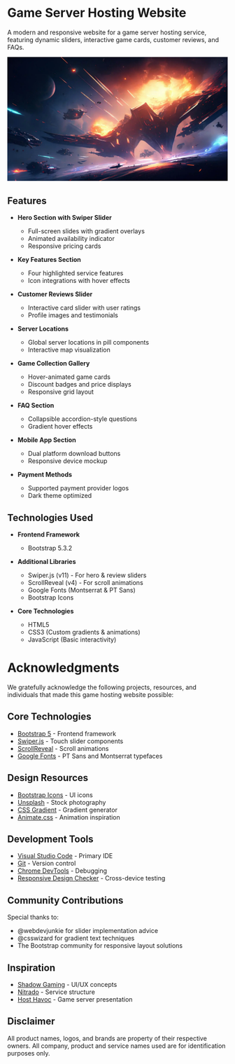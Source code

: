 # Game Server Hosting Website

A modern and responsive website for a game server hosting service, featuring dynamic sliders, interactive game cards, customer reviews, and FAQs.

![Website Preview](images/slider/1.webp)

## Features

- **Hero Section with Swiper Slider**
  - Full-screen slides with gradient overlays
  - Animated availability indicator
  - Responsive pricing cards

- **Key Features Section**
  - Four highlighted service features
  - Icon integrations with hover effects

- **Customer Reviews Slider**
  - Interactive card slider with user ratings
  - Profile images and testimonials

- **Server Locations**
  - Global server locations in pill components
  - Interactive map visualization

- **Game Collection Gallery**
  - Hover-animated game cards
  - Discount badges and price displays
  - Responsive grid layout

- **FAQ Section**
  - Collapsible accordion-style questions
  - Gradient hover effects

- **Mobile App Section**
  - Dual platform download buttons
  - Responsive device mockup

- **Payment Methods**
  - Supported payment provider logos
  - Dark theme optimized

## Technologies Used

- **Frontend Framework**
  - Bootstrap 5.3.2

- **Additional Libraries**
  - Swiper.js (v11) - For hero & review sliders
  - ScrollReveal (v4) - For scroll animations
  - Google Fonts (Montserrat & PT Sans)
  - Bootstrap Icons

- **Core Technologies**
  - HTML5
  - CSS3 (Custom gradients & animations)
  - JavaScript (Basic interactivity)

# Acknowledgments

We gratefully acknowledge the following projects, resources, and individuals that made this game hosting website possible:

## Core Technologies
- [Bootstrap 5](https://getbootstrap.com/) - Frontend framework
- [Swiper.js](https://swiperjs.com/) - Touch slider components
- [ScrollReveal](https://scrollrevealjs.org/) - Scroll animations
- [Google Fonts](https://fonts.google.com/) - PT Sans and Montserrat typefaces

## Design Resources
- [Bootstrap Icons](https://icons.getbootstrap.com/) - UI icons
- [Unsplash](https://unsplash.com/) - Stock photography
- [CSS Gradient](https://cssgradient.io/) - Gradient generator
- [Animate.css](https://animate.style/) - Animation inspiration

## Development Tools
- [Visual Studio Code](https://code.visualstudio.com/) - Primary IDE
- [Git](https://git-scm.com/) - Version control
- [Chrome DevTools](https://developer.chrome.com/docs/devtools/) - Debugging
- [Responsive Design Checker](https://responsivedesignchecker.com/) - Cross-device testing

## Community Contributions
Special thanks to:
- @webdevjunkie for slider implementation advice
- @csswizard for gradient text techniques
- The Bootstrap community for responsive layout solutions

## Inspiration
- [Shadow Gaming](https://shadow.tech/) - UI/UX concepts
- [Nitrado](https://www.nitrado.net/) - Service structure
- [Host Havoc](https://hosthavoc.com/) - Game server presentation

## Disclaimer
All product names, logos, and brands are property of their respective owners. All company, product and service names used are for identification purposes only.